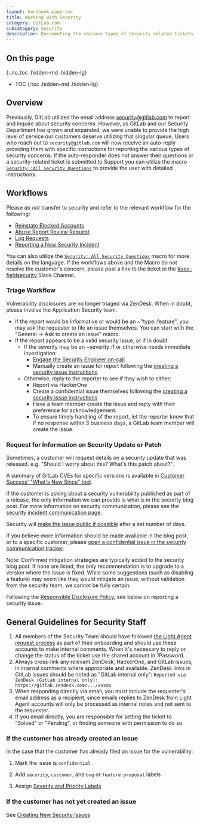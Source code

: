```yaml
---
layout: handbook-page-toc
title: Working with Security
category: GitLab.com
subcategory: Security
description: Documenting the various types of Security related tickets and the escalation process to notify Security. 
---
```


## On this page
{:.no_toc .hidden-md .hidden-lg}

- TOC
{:toc .hidden-md .hidden-lg}

## Overview

Previously, GitLab utilized the email address security@gitlab.com to report and inquire about security concerns. However, as GitLab and our Security Department has grown and expanded, we were unable to provide the high level of service our customers deserve utilizing that singular queue. Users who reach out to `security@gitlab.com` will now receive an auto-reply providing them with specific instructions for reporting the various types of security concerns. If the auto-responder does not answer their questions or a security-related ticket is submitted to Support you can utilize the macro [`Security::All Security Questions`](https://gitlab.com/gitlab-com/support/support-ops/zendesk-global/macros/-/blob/master/macros/active/Security/All%20Security%20Questions.yaml) to provide the user with detailed instructions.   

## Workflows

Please _do not_ transfer to security and refer to the relevant workflow for the following:

* [Reinstate Blocked Accounts](/handbook/support/workflows/reinstating-blocked-accounts.html)
* [Abuse Report Review Request](/handbook/support/workflows/Abuse_Report_Review_Request.html)
* [Log Requests](/handbook/support/workflows/log_requests.html)
* [Reporting a New Security Incident](https://about.gitlab.com/handbook/security/security-operations/sirt/engaging-security-on-call.html)

You can also utilize the [`Security::All Security Questions`](https://gitlab.com/gitlab-com/support/support-ops/zendesk-global/macros/-/blob/master/macros/active/Security/All%20Security%20Questions.yaml) macro for more details on the language. If the workflows above and the Macro do not resolve the customer's concern, please post a link to the ticket in the [#sec-fieldsecurity](https://gitlab.slack.com/archives/CV5A53V70) Slack Channel. 

### Triage Workflow

Vulnerability disclosures are no longer triaged via ZenDesk. When in doubt, please involve the Application Security team.

* If the report would be Informative or would be an ~"type::feature", you may ask the requester to
  file an issue themselves. You can start with the "General -> Ask to create an issue"
  macro.
* If the report appears to be a valid security issue, or if in doubt:
  * If the severity may be an ~severity::1 or otherwise needs immediate investigation:
    * [Engage the Security Engineer on-call](/handbook/security/security-operations/sirt/engaging-security-on-call.html)
    * Manually create an issue for report following the [creating a security issue instructions](/handbook/security/#creating-new-security-issues)
  * Otherwise, reply to the reporter to see if they wish to either:
    * Report via HackerOne
    * Create a confidential issue themselves following the [creating a security issue instructions](/handbook/security/#creating-new-security-issues)
    * Have a team member create the issue and reply with their preference for acknowledgement.
    * To ensure timely handling of the report, let the reporter know that if no response
      within 3 business days, a GitLab team member will create the issue.

### Request for Information on Security Update or Patch

Sometimes, a customer will request details on a security update that was released. e.g. "Should I worry about this? What's this patch about?".

A summary of GitLab CVEs for specific versions is available in [Customer Success' "What's New Since" tool](https://gitlab-com.gitlab.io/cs-tools/gitlab-cs-tools/what-is-new-since/?tab=cves).

If the customer is asking about a security vulnerability published as part of a release,
the only information we can provide is what is in the security blog post.
For more information on security communication, please see the [security incident communication page](/handbook/security/security-operations/sirt/security-incident-communication-plan.html).

Security will [make the issue public if possible](/handbook/security/#process-for-disclosing-security-issues) after a set number of days.

If you believe more information should be made available in the blog post, or to a specific customer,
please [open a confidential issue in the security communication tracker](https://gitlab.com/gitlab-com/gl-security/security-communications/communications/-/issues).

Note: Confirmed mitigation strategies are typically added to the security blog post.
If none are listed, the only recommendation is to upgrade to a version where the issue is fixed.
While some suggestions (such as disabling a feature) may seem like they would mitigate an issue,
without validation from the security team, we cannot be fully certain.

Following the [Responsible Disclosure Policy](/security/disclosure/), see below on reporting a security issue.

## General Guidelines for Security Staff

1.  All members of the Security Team should have followed [the Light Agent request process](/handbook/support/internal-support/#viewing-support-tickets)
  as part of their onboarding and should use these accounts to make internal comments. When it's necessary to reply or change the
  status of the ticket use the shared account in 1Password.
1. Always cross-link any relevant ZenDesk, HackerOne, and GitLab issues, in
  internal comments where appropriate and available. ZenDesk links in GitLab issues
  should be noted as "GitLab internal only": `Reported via ZenDesk (GitLab internal only): https://gitlab.zendesk.com/.../xxxxx`
1. When responding directly via email, you must include the requester's email
  address as a recipient, since emails replies to ZenDesk from Light Agent
  accounts will only be processed as internal notes and not sent to the requester.
  1. If you email directly, you are responsible for setting the ticket to
    "Solved" or "Pending", or finding someone with permission to do so.

### If the customer has already created an issue

In the case that the customer has already filed an issue for the vulnerability:

1. Mark the issue is `confidential`

1. Add `security`, `customer`, and `bug` or `feature proposal` labels

1. Assign [Severity and Priority Labels](/handbook/security/#severity-and-priority-labels-on-security-issues)

### If the customer has not yet created an issue

See [Creating New Security Issues](/handbook/security/#creating-new-security-issues)
